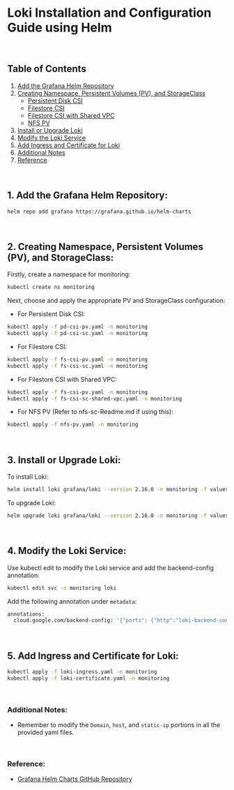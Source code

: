 # Loki Installation and Configuration Guide using Helm

<br/>

## Table of Contents

1. [Add the Grafana Helm Repository](#1-add-the-grafana-helm-repository)
2. [Creating Namespace, Persistent Volumes (PV), and StorageClass](#2-creating-namespace-persistent-volumes-pv-and-storageclass)
   - [Persistent Disk CSI](#for-persistent-disk-csi)
   - [Filestore CSI](#for-filestore-csi)
   - [Filestore CSI with Shared VPC](#for-filestore-csi-with-shared-vpc)
   - [NFS PV](#for-nfs-pv)
3. [Install or Upgrade Loki](#3-install-or-upgrade-loki)
4. [Modify the Loki Service](#4-modify-the-loki-service)
5. [Add Ingress and Certificate for Loki](#5-add-ingress-and-certificate-for-loki)
6. [Additional Notes](#additional-notes)
7. [Reference](#reference)

<br/>

## 1. Add the Grafana Helm Repository:

```bash
helm repo add grafana https://grafana.github.io/helm-charts
```

<br/>

## 2. Creating Namespace, Persistent Volumes (PV), and StorageClass:

Firstly, create a namespace for monitoring:
```bash
kubectl create ns monitoring
```

Next, choose and apply the appropriate PV and StorageClass configuration:

- For Persistent Disk CSI:
```bash
kubectl apply -f pd-csi-pv.yaml -n monitoring
kubectl apply -f pd-csi-sc.yaml -n monitoring 
```

- For Filestore CSI:
```bash
kubectl apply -f fs-csi-pv.yaml -n monitoring
kubectl apply -f fs-csi-sc.yaml -n monitoring
```

- For Filestore CSI with Shared VPC:
```bash
kubectl apply -f fs-csi-pv.yaml -n monitoring
kubectl apply -f fs-csi-sc-shared-vpc.yaml -n monitoring
```

- For NFS PV (Refer to nfs-sc-Readme.md if using this):
```bash
kubectl apply -f nfs-pv.yaml -n monitoring
```

<br/>

## 3. Install or Upgrade Loki:

To install Loki:
```bash
helm install loki grafana/loki --version 2.16.0 -n monitoring -f values.yaml
```

To upgrade Loki:
```bash
helm upgrade loki grafana/loki --version 2.16.0 -n monitoring -f values.yaml
```

<br/>

## 4. Modify the Loki Service:

Use kubectl edit to modify the Loki service and add the backend-config annotation:
```bash
kubectl edit svc -n monitoring loki
```

Add the following annotation under `metadata`:
```bash
annotations:
  cloud.google.com/backend-config: '{"ports": {"http":"loki-backend-config"}}'
```

<br/>

## 5. Add Ingress and Certificate for Loki:
```bash
kubectl apply -f loki-ingress.yaml -n monitoring
kubectl apply -f loki-certificate.yaml -n monitoring
```

<br/>

### Additional Notes:
- Remember to modify the `Domain`, `host`, and `static-ip` portions in all the provided yaml files.

<br/>

### Reference:
- [Grafana Helm Charts GitHub Repository](https://github.com/grafana/helm-charts)

